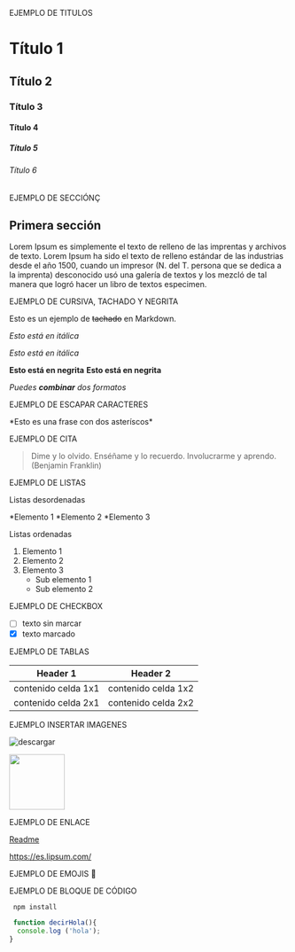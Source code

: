EJEMPLO DE TITULOS

# Título 1
## Título 2
### Título 3
#### Título 4
##### Título 5
###### Título 6

EJEMPLO DE SECCIÓNÇ

## Primera sección
Lorem Ipsum es simplemente el texto de relleno de las imprentas y archivos de texto. Lorem Ipsum ha sido el texto de relleno estándar de las industrias desde el año 1500, cuando un impresor (N. del T. persona que se dedica a la imprenta) desconocido usó una galería de textos y los mezcló de tal manera que logró hacer un libro de textos especimen.

EJEMPLO DE CURSIVA, TACHADO Y NEGRITA

Esto es un ejemplo de ~~tachado~~ en Markdown.

*Esto está en itálica*

_Esto está en itálica_

**Esto está en negrita**
__Esto está en negrita__

*Puedes **combinar** dos formatos*

EJEMPLO DE ESCAPAR CARACTERES

\*Esto es una frase con dos asteríscos\*

EJEMPLO DE CITA
> Dime y lo olvido. Enséñame y lo recuerdo. Involucrarme y aprendo. (Benjamin Franklin)

EJEMPLO DE LISTAS

Listas desordenadas

*Elemento 1
*Elemento 2
*Elemento 3

Listas ordenadas

1. Elemento 1
2. Elemento 2
3. Elemento 3
   * Sub elemento 1
   * Sub elemento 2

EJEMPLO DE CHECKBOX

- [ ]  texto sin marcar
- [X] texto marcado

EJEMPLO DE TABLAS

| Header 1 | Header 2 |
| -------- | -------- |
| contenido celda 1x1 | contenido celda 1x2 |
| contenido celda 2x1 | contenido celda 2x2 |

EJEMPLO INSERTAR IMAGENES

![descargar](https://github.com/LENAPA91/readmeDigi/assets/155548239/f6743be9-0414-49c2-a32c-300f932e7960)

<img src="https://github.com/LENAPA91/readmeDigi/assets/155548239/f6743be9-0414-49c2-a32c-300f932e7960" width="100">

EJEMPLO DE ENLACE

[Readme](https://es.lipsum.com/)

<https://es.lipsum.com/>

EJEMPLO DE EMOJIS
👠

EJEMPLO DE BLOQUE DE CÓDIGO

```bash
 npm install
```

```javascript
 function decirHola(){
  console.log ('hola');
}
```


